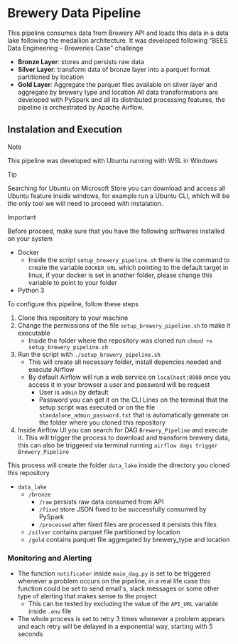 # Brewery Data Pipeline
This pipeline consumes data from Brewery API and loads this data in a data lake following the medallion architecture.
It was developed following "BEES Data Engineering – Breweries Case" challenge
- **Bronze Layer**: stores and persists raw data
- **Silver Layer**: transform data of bronze layer into a parquet format partitioned by location
- **Gold Layer**: Aggregate the parquet files available on silver layer and aggregate by brewery type and location
All data transformations are developed with PySpark and all its distributed processing features, the pipeline is orchestrated by Apache Airflow.

## Instalation and Execution
>[!NOTE]
>This pipeline was developed with Ubuntu running with WSL in Windows

>[!TIP]
>Searching for Ubuntu on Microsoft Store you can download and access all Ubuntu feature inside windows, for example run a Ubuntu CLI, which will be the only tool we will need to proceed with instalation.

> [!IMPORTANT]
> Before proceed, make sure that you have the following softwares installed on your system
> * Docker
>   * Inside the script `setup_brewery_pipeline.sh` there is the command to create the variable `DOCKER_URL` which pointing to the default target in linux, if your docker is set in another folder, please change this variable to point to your folder
> * Python 3

To configure this pipeline, follow these steps
1. Clone this repository to your machine
2. Change the permissions of the file `setup_brewery_pipeline.sh` to make it executable
   * Inside the folder where the repository was cloned run `chmod +x setup_brewery_pipeline.sh` 
3. Run the script with `./setup_brewery_pipeline.sh`
   - This will create all necessary folder, install depencies needed and execute Airflow 
   - By default Airflow will run a web service on `localhost:8080` once you access it in your browser a user and password will be request
     * User is `admin` by default
     * Password you can get it on the CLI Lines on the terminal that the setup script was executed or on the file `standalone_admin_password.txt` that is automatically generate on the folder where you cloned this repository
4. Inside Airflow UI you can search for DAG `Brewery_Pipeline` and execute it. This will trigger the process to download and transform brewery data, this can also be triggered via terminal running `airflow dags trigger Brewery_Pipeline`
   
This process will create the folder `data_lake` inside the directory you cloned this repository
- `data_lake`
  - `/bronze`
    - `/raw` persists raw data consumed from API
    - `/fixed` store JSON fixed to be successfully consumed by PySpark
    - `/processed` after fixed files are processed it persists this files
  - `/silver` contains parquet file partitioned by location 
  - `/gold` contains parquet file aggregated by brewery_type and location
  
### Monitoring and Alerting
- The function `notificator` inside `main_dag.py` is set to be triggered whenever a problem occurs on the pipeline, in a real life case this function could be set to send email's, slack messages or some other type of alerting that makes sense to the project
  - This can be tested by excluding the value of the `API_URL` variable inside `.env` file
- The whole process is set to retry 3 times whenever a problem appears and each retry will be delayed in a exponential way, starting with 5 seconds 
